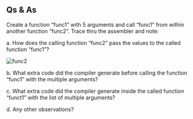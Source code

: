 ## Qs & As  

Create a function “func1” with 5 arguments and call “func1” from within another function
“func2”. Trace thru the assembler and note:  

a. How does the calling function “func2” pass the values to the called function “func1”?  

![func2]()

b. What extra code did the compiler generate before calling the function “func1” with the
multiple arguments?  

c. What extra code did the compiler generate inside the called function “funct1” with the
list of multiple arguments?  

d. Any other observations?  

